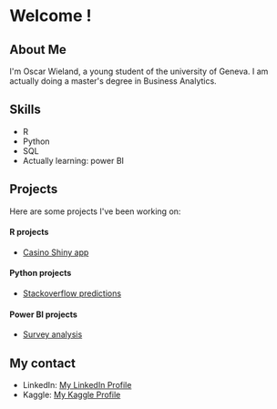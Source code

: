 # Welcome !

## About Me
I'm Oscar Wieland, a young student of the university of Geneva. I am actually doing a master's degree in Business Analytics. 

## Skills
- R
- Python
- SQL
- Actually learning: power BI

  
## Projects
Here are some projects I've been working on:

#### R projects
- [Casino Shiny app](https://github.com/SimoesBarbosaRicardo/Roulette-Lab)

#### Python projects
- [Stackoverflow predictions](https://github.com/oscarwieland/Machine-Learning-project)

#### Power BI projects
- [Survey analysis](https://github.com/oscarwieland/survey-analysis)

## My contact
- LinkedIn: [My LinkedIn Profile](https://www.linkedin.com/in/oscar-wieland-a7b90b224/)
- Kaggle:  [My Kaggle Profile](https://www.kaggle.com/oscarwieland)

